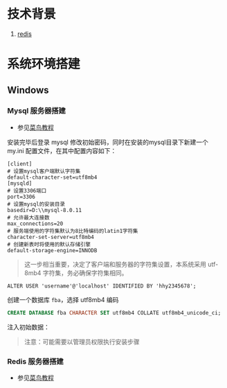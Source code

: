 # 技术背景

1. [redis](https://www.runoob.com/redis/redis-tutorial.html)


# 系统环境搭建

## Windows

### Mysql 服务器搭建

- 参见[菜鸟教程](https://www.runoob.com/mysql/mysql-install.html)

安装完毕后登录 mysql 修改初始密码，同时在安装的mysql目录下新建一个 my.ini 配置文件，在其中配置内容如下：

```text
[client]
# 设置mysql客户端默认字符集
default-character-set=utf8mb4
[mysqld]
# 设置3306端口
port=3306
# 设置mysql的安装目录
basedir=D:\\mysql-8.0.11
# 允许最大连接数
max_connections=20
# 服务端使用的字符集默认为8比特编码的latin1字符集
character-set-server=utf8mb4
# 创建新表时将使用的默认存储引擎
default-storage-engine=INNODB
```

> 这一步相当重要，决定了客户端和服务器的字符集设置，本系统采用 utf-8mb4 字符集，务必确保字符集相同。


```mysql
ALTER USER 'username'@'localhost' IDENTIFIED BY 'hhy2345678';
```

创建一个数据库 `fba`，选择 utf8mb4 编码
 
   ```sql
   CREATE DATABASE fba CHARACTER SET utf8mb4 COLLATE utf8mb4_unicode_ci;
   ```
   
注入初始数据：



> 注意：可能需要以管理员权限执行安装步骤

### Redis 服务器搭建

- 参见[菜鸟教程](https://www.runoob.com/redis/redis-install.html)

